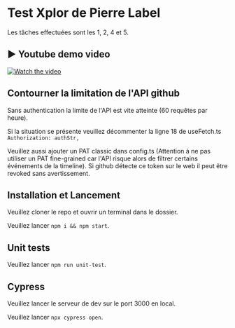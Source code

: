 # Test Xplor de Pierre Label

Les tâches effectuées sont les 1, 2, 4 et 5.

## ▶️ Youtube demo video

[![Watch the video](https://img.youtube.com/vi/16mbBtTJmXo/maxresdefault.jpg)](https://youtu.be/16mbBtTJmXo)

## Contourner la limitation de l'API github

Sans authentication la limite de l'API est vite atteinte (60 requêtes par heure).

Si la situation se présente veuillez décommenter la ligne 18 de useFetch.ts `Authorization: authStr,`

Veuillez aussi ajouter un PAT classic dans config.ts (Attention à ne pas utiliser un PAT fine-grained car l'API risque alors de filtrer certains événements de la timeline).
Si github détecte ce token sur le web il peut être revoked sans avertissement.

## Installation et Lancement

Veuillez cloner le repo et ouvrir un terminal dans le dossier.

Veuillez lancer `npm i && npm start`.

## Unit tests

Veuillez lancer `npm run unit-test`.

## Cypress

Veuillez lancer le serveur de dev sur le port 3000 en local.

Veuillez lancer `npx cypress open`.
